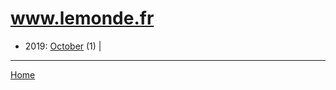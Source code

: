 # www.lemonde.fr

  * 2019: 
      [October](./www-lemonde-fr-2019-10.md) (1) | 

----

[Home](../)
